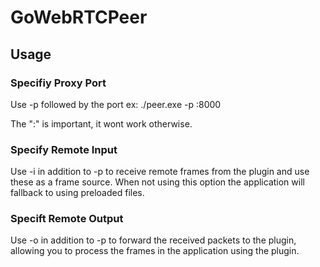 # GoWebRTCPeer
 
## Usage

### Specifiy Proxy Port

Use -p followed by the port ex: ./peer.exe -p :8000

The ":" is important, it wont work otherwise.


### Specify Remote Input

Use -i in addition to -p to receive remote frames from the plugin and use these as a frame source. When not using this option the application will fallback to using preloaded files.

### Specift Remote Output

Use -o in addition to -p to forward the received packets to the plugin, allowing you to process the frames in the application using the plugin.
